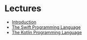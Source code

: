 # Lectures

* [Introduction](https://docs.google.com/presentation/d/11-ik6Arr4GhXDJVde7R_XDhW98QI2NFD8QXXYsWAaTU)
* [The Swift Programming Language](https://docs.google.com/presentation/d/11KlG5QV1-F4tNIfPurDbn7wVTpesaX7lGDwHunZj1UI)
* [The Kotlin Programming Language](https://docs.google.com/presentation/d/1N4maPXHjq0L4SwNajw3eazI_6_j_64kwgWEsnq_5eV4)
